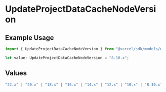 # UpdateProjectDataCacheNodeVersion

## Example Usage

```typescript
import { UpdateProjectDataCacheNodeVersion } from "@vercel/sdk/models/operations/updateprojectdatacache.js";

let value: UpdateProjectDataCacheNodeVersion = "8.10.x";
```

## Values

```typescript
"22.x" | "20.x" | "18.x" | "16.x" | "14.x" | "12.x" | "10.x" | "8.10.x"
```